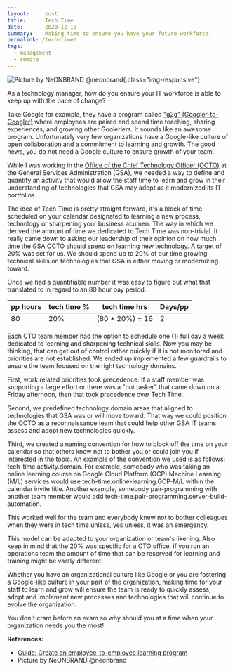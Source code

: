 ```yaml
---
layout:     post
title:      Tech Time
date:       2020-12-18
summary:    Making time to ensure you have your future workforce. 
permalink: /tech-time/
tags:
  - management
  - remote
---
```


![Picture by NeONBRAND @neonbrand](https://richardbright.me/images/neonbrand-uEcSKKDB1pg-unsplash.jpg){:class="img-responsive"}

As a technology manager, how do you ensure your IT workforce is able to keep up with the pace of change? 

Take Google for example, they have a program called <a href="https://rework.withgoogle.com/guides/learning-development-employee-to-employee/steps/introduction/" target="_blank>">"g2g" (Googler-to-Googler)</a> where employees are paired and spend time teaching, sharing experiences, and growing other Goolerlers. It sounds like an awesome program. Unfortunately very few organizations have a Google-like culture of open collaboration and a commitment to learning and growth. The good news, you do not need a Google culture to ensure growth of your team. 

While I was working in the <a href="https://tech.gsa.gov/team/" target="_blank">Office of the Chief Technology Officer (OCTO)</a> at the General Services Administration (GSA), we needed a way to define and quantify an activity that would allow the staff time to learn and grow in their understanding of technologies that GSA may adopt as it modernized its IT portfolios. 

The idea of Tech Time is pretty straight forward, it's a block of time scheduled on your calendar designated to learning a new process, technology or sharpening your business acumen. The way in which we derived the amount of time we dedicated to Tech Time was non-trivial. It really came down to asking our leadership of their opinion on how much time the GSA OCTO should spend on learning new technology. A target of 20% was set for us. We should spend up to 20% of our time growing technical skills on technologies that GSA is either moving or modernizing toward. 

Once we had a quantifiable number it was easy to figure out what that translated to in regard to an 80 hour pay period. 

| pp hours | tech time % | tech time hrs| Days/pp |
| ----------- | ----------- | ----------- | ----------- |
| 80  | 20% | (80 * 20%) = 16 | 2

Each CTO team member had the option to schedule one (1) full day a week dedicated to learning and sharpening technical skills. Now you may be thinking, that can get out of control rather quickly if it is not monitored and priorities are not established. We ended up implemented a few guardrails to ensure the team focused on the right technology domains.  

First, work related priorities took precedence. If a staff member was supporting a large effort or there was a "hot tasker" that came down on a Friday afternoon, then that took precedence over Tech Time. 

Second, we predefined technology domain areas that aligned to technologies that GSA was or will move toward. That way we could position the OCTO as a reconnaissance team that could help other GSA IT teams assess and adopt new technologies quickly. 

Third, we created a naming convention for how to block off the time on your calendar so that others know not to bother you or could join you if interested in the topic. An example of the convention we used is as follows: tech-time.activity.domain. For example, somebody who was taking an online learning course on Google Cloud Platform (GCP) Machine Learning (M/L) services would use tech-time.online-learning.GCP-M/L within the calendar invite title. Another example, somebody pair-programming with another team member would add tech-time.pair-programming.server-build-automation. 

This worked well for the team and everybody knew not to bother colleagues when they were in tech time unless, yes unless, it was an emergency. 

This model can be adapted to your organization or team's likening. Also keep in mind that the 20% was specific for a CTO office, if you run an operations team the amount of time that can be reserved for learning and training might be vastly different.  

Whether you have an organizational culture like Google or you are fostering a Google-like culture in your part of the organization, making time for your staff to learn and grow will ensure the team is ready to quickly assess, adopt and implement new processes and technologies that will continue to 
evolve the organization. 

You don't cram before an exam so why should you at a time when your organization needs you the most! 

<strong>References:</strong>
<ul>
<li><a href="https://rework.withgoogle.com/guides/learning-development-employee-to-employee/steps/introduction/" target="_blank">Guide: Create an employee-to-employee learning program</a></li>
  <li>Picture by NeONBRAND @neonbrand</li>
  </ul>
